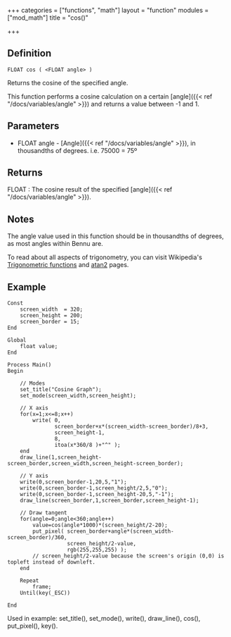 +++
categories = ["functions", "math"]
layout = "function"
modules = ["mod_math"]
title = "cos()"

+++

## Definition

    FLOAT cos ( <FLOAT angle> )

Returns the cosine of the specified angle.

This function performs a cosine calculation on a certain [angle]({{< ref "/docs/variables/angle" >}}) and returns a value between -1 and 1.

## Parameters

- FLOAT angle - [Angle]({{< ref "/docs/variables/angle" >}}), in thousandths of degrees. i.e. 75000 = 75º

## Returns

FLOAT : The cosine result of the specified [angle]({{< ref "/docs/variables/angle" >}}).

## Notes

The angle value used in this function should be in thousandths of degrees, as most angles within Bennu are.

To read about all aspects of trigonometry, you can visit Wikipedia's [Trigonometric functions](https://en.wikipedia.org/wiki/Trigonometric_functions) and [atan2](https://en.wikipedia.org/wiki/Atan2) pages.

## Example

```
Const
    screen_width  = 320;
    screen_height = 200;
    screen_border = 15;
End

Global
    float value;
End

Process Main()
Begin

    // Modes
    set_title("Cosine Graph");
    set_mode(screen_width,screen_height);

    // X axis
    for(x=1;x<=8;x++)
        write( 0,
               screen_border+x*(screen_width-screen_border)/8+3,
               screen_height-1,
               8,
               itoa(x*360/8 )+"^" );
    end
    draw_line(1,screen_height-screen_border,screen_width,screen_height-screen_border);

    // Y axis
    write(0,screen_border-1,20,5,"1");
    write(0,screen_border-1,screen_height/2,5,"0");
    write(0,screen_border-1,screen_height-20,5,"-1");
    draw_line(screen_border,1,screen_border,screen_height-1);

    // Draw tangent
    for(angle=0;angle<360;angle++)
        value=cos(angle*1000)*(screen_height/2-20);
        put_pixel( screen_border+angle*(screen_width-screen_border)/360,
                   screen_height/2-value,
                   rgb(255,255,255) );
        // screen_height/2-value because the screen's origin (0,0) is topleft instead of downleft.
    end

    Repeat
        frame;
    Until(key(_ESC))

End
```

Used in example: set_title(), set_mode(), write(), draw_line(), cos(), put_pixel(), key().
